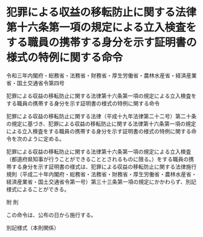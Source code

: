 # 犯罪による収益の移転防止に関する法律第十六条第一項の規定による立入検査をする職員の携帯する身分を示す証明書の様式の特例に関する命令

令和三年内閣府・総務省・法務省・財務省・厚生労働省・農林水産省・経済産業省・国土交通省令第四号

犯罪による収益の移転防止に関する法律第十六条第一項の規定による立入検査をする職員の携帯する身分を示す証明書の様式の特例に関する命令

犯罪による収益の移転防止に関する法律（平成十九年法律第二十二号）第二十条の規定に基づき、犯罪による収益の移転防止に関する法律第十六条第一項の規定による立入検査をする職員の携帯する身分を示す証明書の様式の特例に関する命令を次のように定める。

犯罪による収益の移転防止に関する法律第十六条第一項の規定による立入検査（都道府県知事が行うことができることとされるものに限る。）をする職員の携帯する身分を示す証明書の様式は、犯罪による収益の移転防止に関する法律施行規則（平成二十年内閣府・総務省・法務省・財務省・厚生労働省・農林水産省・経済産業省・国土交通省令第一号）第三十三条第一項の規定にかかわらず、別記様式によることができる。

附 則

この命令は、公布の日から施行する。

別記様式（本則関係）

[](/./pict/R03F10011012014_001.pdf)
